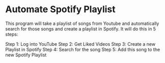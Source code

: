 # Automate Spotify Playlist

This program will take a playlist of songs from Youtube and automatically search for those songs and create a playlist in Spotify.
It will do this in 5 steps: 


Step 1: Log into YouTube
Step 2: Get Liked Videos
Step 3: Create a new Playlist in Spotify
Step 4: Search for the song
Step 5: Add this song to the new Spotify Playlist
